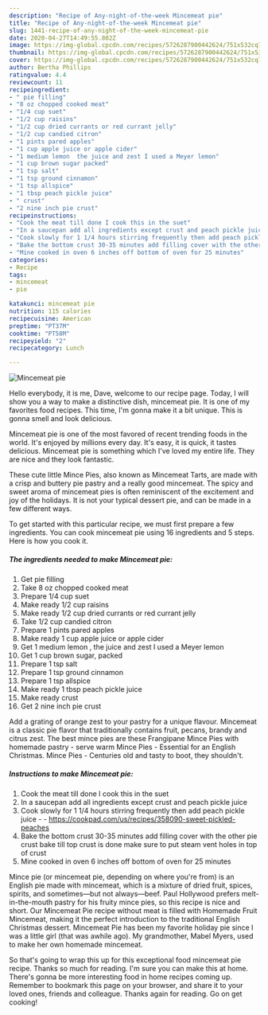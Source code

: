 ```yaml
---
description: "Recipe of Any-night-of-the-week Mincemeat pie"
title: "Recipe of Any-night-of-the-week Mincemeat pie"
slug: 1441-recipe-of-any-night-of-the-week-mincemeat-pie
date: 2020-04-27T14:49:55.802Z
image: https://img-global.cpcdn.com/recipes/5726287900442624/751x532cq70/mincemeat-pie-recipe-main-photo.jpg
thumbnail: https://img-global.cpcdn.com/recipes/5726287900442624/751x532cq70/mincemeat-pie-recipe-main-photo.jpg
cover: https://img-global.cpcdn.com/recipes/5726287900442624/751x532cq70/mincemeat-pie-recipe-main-photo.jpg
author: Bertha Phillips
ratingvalue: 4.4
reviewcount: 11
recipeingredient:
- " pie filling"
- "8 oz chopped cooked meat"
- "1/4 cup suet"
- "1/2 cup raisins"
- "1/2 cup dried currants or red currant jelly"
- "1/2 cup candied citron"
- "1 pints pared apples"
- "1 cup apple juice or apple cider"
- "1 medium lemon  the juice and zest I used a Meyer lemon"
- "1 cup brown sugar packed"
- "1 tsp salt"
- "1 tsp ground cinnamon"
- "1 tsp allspice"
- "1 tbsp peach pickle juice"
- " crust"
- "2 nine inch pie crust"
recipeinstructions:
- "Cook the meat till done I cook this in the suet"
- "In a saucepan add all ingredients except crust and peach pickle juice"
- "Cook slowly for 1 1/4 hours stirring frequently then add peach pickle juice  https://cookpad.com/us/recipes/358090-sweet-pickled-peaches"
- "Bake the bottom crust 30-35 minutes add filling cover with the other pie crust bake till top crust is done make sure to put steam vent holes in top of crust"
- "Mine cooked in oven 6 inches off bottom of oven for 25 minutes"
categories:
- Recipe
tags:
- mincemeat
- pie

katakunci: mincemeat pie 
nutrition: 115 calories
recipecuisine: American
preptime: "PT37M"
cooktime: "PT58M"
recipeyield: "2"
recipecategory: Lunch

---
```



![Mincemeat pie](https://img-global.cpcdn.com/recipes/5726287900442624/751x532cq70/mincemeat-pie-recipe-main-photo.jpg)

Hello everybody, it is me, Dave, welcome to our recipe page. Today, I will show you a way to make a distinctive dish, mincemeat pie. It is one of my favorites food recipes. This time, I'm gonna make it a bit unique. This is gonna smell and look delicious.

Mincemeat pie is one of the most favored of recent trending foods in the world. It's enjoyed by millions every day. It's easy, it is quick, it tastes delicious. Mincemeat pie is something which I've loved my entire life. They are nice and they look fantastic.

These cute little Mince Pies, also known as Mincemeat Tarts, are made with a crisp and buttery pie pastry and a really good mincemeat. The spicy and sweet aroma of mincemeat pies is often reminiscent of the excitement and joy of the holidays. It is not your typical dessert pie, and can be made in a few different ways.


To get started with this particular recipe, we must first prepare a few ingredients. You can cook mincemeat pie using 16 ingredients and 5 steps. Here is how you cook it.

<!--inarticleads1-->

##### The ingredients needed to make Mincemeat pie:

1. Get  pie filling
1. Take 8 oz chopped cooked meat
1. Prepare 1/4 cup suet
1. Make ready 1/2 cup raisins
1. Make ready 1/2 cup dried currants or red currant jelly
1. Take 1/2 cup candied citron
1. Prepare 1 pints pared apples
1. Make ready 1 cup apple juice or apple cider
1. Get 1 medium lemon , the juice and zest I used a Meyer lemon
1. Get 1 cup brown sugar, packed
1. Prepare 1 tsp salt
1. Prepare 1 tsp ground cinnamon
1. Prepare 1 tsp allspice
1. Make ready 1 tbsp peach pickle juice
1. Make ready  crust
1. Get 2 nine inch pie crust


Add a grating of orange zest to your pastry for a unique flavour. Mincemeat is a classic pie flavor that traditionally contains fruit, pecans, brandy and citrus zest. The best mince pies are these Frangipane Mince Pies with homemade pastry - serve warm Mince Pies - Essential for an English Christmas. Mince Pies - Centuries old and tasty to boot, they shouldn&#39;t. 

<!--inarticleads2-->

##### Instructions to make Mincemeat pie:

1. Cook the meat till done I cook this in the suet
1. In a saucepan add all ingredients except crust and peach pickle juice
1. Cook slowly for 1 1/4 hours stirring frequently then add peach pickle juice -  - https://cookpad.com/us/recipes/358090-sweet-pickled-peaches
1. Bake the bottom crust 30-35 minutes add filling cover with the other pie crust bake till top crust is done make sure to put steam vent holes in top of crust
1. Mine cooked in oven 6 inches off bottom of oven for 25 minutes


Mince pie (or mincemeat pie, depending on where you&#39;re from) is an English pie made with mincemeat, which is a mixture of dried fruit, spices, spirits, and sometimes—but not always—beef. Paul Hollywood prefers melt-in-the-mouth pastry for his fruity mince pies, so this recipe is nice and short. Our Mincemeat Pie recipe without meat is filled with Homemade Fruit Mincemeat, making it the perfect introduction to the traditional English Christmas dessert. Mincemeat Pie has been my favorite holiday pie since I was a little girl (that was awhile ago). My grandmother, Mabel Myers, used to make her own homemade mincemeat. 

So that's going to wrap this up for this exceptional food mincemeat pie recipe. Thanks so much for reading. I'm sure you can make this at home. There's gonna be more interesting food in home recipes coming up. Remember to bookmark this page on your browser, and share it to your loved ones, friends and colleague. Thanks again for reading. Go on get cooking!
